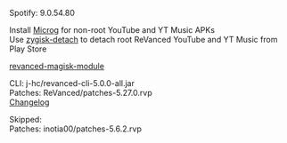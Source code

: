 Spotify: 9.0.54.80  

Install [Microg](https://github.com/ReVanced/GmsCore/releases) for non-root YouTube and YT Music APKs  
Use [zygisk-detach](https://github.com/j-hc/zygisk-detach) to detach root ReVanced YouTube and YT Music from Play Store  

[revanced-magisk-module](https://github.com/j-hc/revanced-magisk-module)
  
CLI: j-hc/revanced-cli-5.0.0-all.jar  
Patches: ReVanced/patches-5.27.0.rvp  
[Changelog](https://github.com/ReVanced/revanced-patches/releases/tag/v5.27.0)  

Skipped:  
Patches: inotia00/patches-5.6.2.rvp                    
